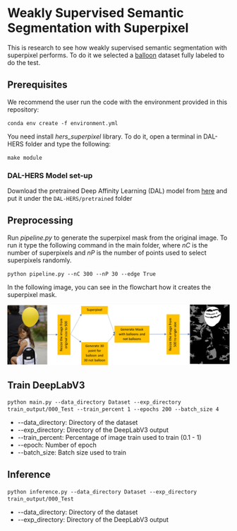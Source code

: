 # Weakly Supervised Semantic Segmentation with Superpixel
This is research to see how weakly supervised semantic segmentation with superpixel performs.
To do it we selected a [balloon](https://github.com/matterport/Mask_RCNN/tree/master/samples/balloon) 
dataset fully labeled to do the test.

## Prerequisites
We recommend the user run the code with the environment provided in this repository:

```
conda env create -f environment.yml
```

You need install *hers_superpixel* library. To do it, open a terminal in DAL-HERS folder and type the following:
```
make module
```
### DAL-HERS Model set-up
Download the pretrained Deep Affinity Learning (DAL) model from [here](https://drive.google.com/file/d/14-uaeMAihLdMepfZAth19T1pfZIoMcaE/view?usp=sharing) and put it under the ```DAL-HERS/pretrained``` folder

## Preprocessing
Run *pipeline.py* to generate the superpixel mask from the original image.
To run it type the following command in the main folder, where *nC* is the number of superpixels
and *nP* is the number of points used to select superpixels randomly.

```
python pipeline.py --nC 300 --nP 30 --edge True
```
In the following image, you can see in the flowchart how it creates the superpixel mask.

![](/flowchart.jpg)

## Train DeepLabV3

```
python main.py --data_directory Dataset --exp_directory train_output/000_Test --train_percent 1 --epochs 200 --batch_size 4
```
* --data_directory: Directory of the dataset
* --exp_directory: Directory of the DeepLabV3 output
* --train_percent: Percentage of image train used to train (0.1 - 1)
* --epoch: Number of epoch
* --batch_size: Batch size used to train

## Inference
```
python inference.py --data_directory Dataset --exp_directory train_output/000_Test
```
* --data_directory: Directory of the dataset
* --exp_directory: Directory of the DeepLabV3 output
